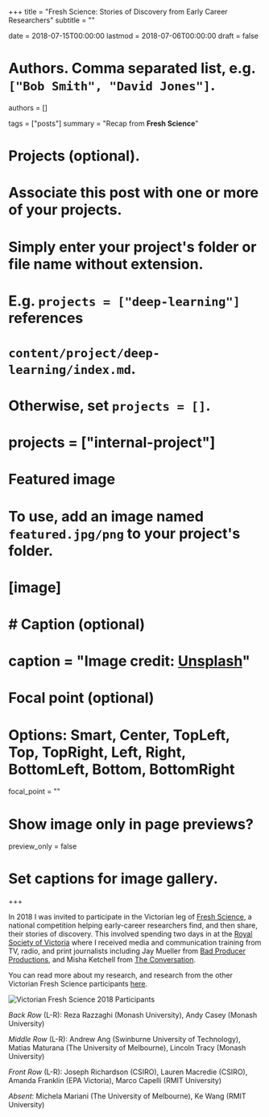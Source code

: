 +++
title = "Fresh Science: Stories of Discovery from Early Career Researchers"
subtitle = ""

date = 2018-07-15T00:00:00
lastmod = 2018-07-06T00:00:00
draft = false

# Authors. Comma separated list, e.g. `["Bob Smith", "David Jones"]`.
authors = []

tags = ["posts"]
summary = "Recap from **Fresh Science**"

# Projects (optional).
#   Associate this post with one or more of your projects.
#   Simply enter your project's folder or file name without extension.
#   E.g. `projects = ["deep-learning"]` references 
#   `content/project/deep-learning/index.md`.
#   Otherwise, set `projects = []`.
# projects = ["internal-project"]

# Featured image
# To use, add an image named `featured.jpg/png` to your project's folder. 
# [image]
#   # Caption (optional)
#   caption = "Image credit: [**Unsplash**](https://unsplash.com/photos/CpkOjOcXdUY)"

  # Focal point (optional)
  # Options: Smart, Center, TopLeft, Top, TopRight, Left, Right, BottomLeft, Bottom, BottomRight
  focal_point = ""

  # Show image only in page previews?
  preview_only = false

# Set captions for image gallery.

+++

In 2018 I was invited to participate in the Victorian leg of [Fresh Science](http://freshscience.org.au/), a national competition helping early-career researchers find, and then share, their stories of discovery. This involved spending two days in at the [Royal Society of Victoria](https://rsv.org.au/) where I received media and communication training from TV, radio, and print journalists including Jay Mueller from [Bad Producer Productions](https://badproducerproductions.com/), and Misha Ketchell from [The Conversation](http://theconversation.com/au).

You can read more about my research, and research from the other Victorian Fresh Science participants [here](http://freshscience.org.au/category/state/vic).

![Victorian Fresh Science 2018 Participants](/img/freshsciencegroup.jpg)

_Back Row_ (L-R): Reza Razzaghi (Monash University), Andy Casey (Monash University)

_Middle Row_ (L-R): Andrew Ang (Swinburne University of Technology), Matias Maturana (The University of Melbourne), Lincoln Tracy (Monash University)

_Front Row_ (L-R): Joseph Richardson (CSIRO), Lauren Macredie (CSIRO), Amanda Franklin (EPA Victoria), Marco Capelli (RMIT University)

_Absent_: Michela Mariani (The University of Melbourne), Ke Wang (RMIT University)

